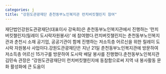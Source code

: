 ```yaml
---
categories: j
title: "강원도관광재단 춘천동부노인복지관 런치버킷챌린지 참여"
---
```

재단법인강원도관광재단(대표이사 강옥희)은 춘천동부노인복지관에서 진행하는 &lsquo;런치버킷챌린지(릴레이 도시락자원봉사)&rsquo; 에 참여했다.런치버킷챌린지는 춘천동부노인복지관과 춘천시 소재 공기업, 공공기관이 함께 진행하는 저소득층 어르신을 위한 릴레이 도시락 자원봉사 사업이다.강원도관광재단은 지난 21일 춘천동부노인복지관에 방문하여 저소득층 어르신 15가구를 방문하여 도시락 배달 봉사를 진행했다.춘천동부노인복지관 김민숙 관장은 &ldquo;강원도관광재단이 런치버킷챌린지에 동참함으로써 지역 내 봉사활동 문화 활성화에 큰 도움이
